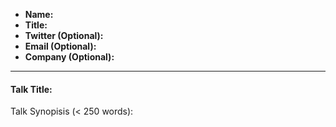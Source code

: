 * **Name:**
* **Title:** 
* **Twitter (Optional):**
* **Email (Optional):**
* **Company (Optional):**

---

#### Talk Title:

Talk Synopisis (< 250 words):
